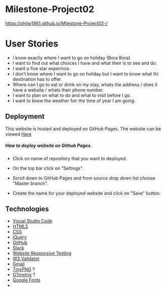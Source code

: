 # Milestone-Project02

https://philw1981.github.io/Milestone-Project02-/

# User Stories

- I know exactly where I want to go on holiday (Bora Bora)
- I want to find out what choices I have and what their is to see and do.
- I want a five star experince.
- I don't know where I want to go on holiday but I want to know what thi destination has to offer.
- Where can I go to eat or drink on my stay, whats the address / does it have a website / whats their phone number.
- I want to plan on what to do and what to visit before I go.
- I want to know the weather foir the time of year I am going.

## Deployment

This website is hosted and deployed on GitHub Pages.
The website can be viewed [Here](https://philw1981.github.io/Milestone-Project02-/)

##### How to deploy website on Github Pages.

- Click on name of repository that you want to deployed.

- On the top bar click on "Settings".

- Scroll down to GitHub Pages and from source drop down list choose "Master branch".

- Create the name for your deployed website and click on "Save" button.

## Technologies

- [Visual Studio Code](https://code.visualstudio.com/)
- [HTML5](https://en.wikipedia.org/wiki/HTML)
- [CSS](https://en.wikipedia.org/wiki/Cascading_Style_Sheets)
- [jQuery](https://code.jquery.com/)
- [GitHub](https://github.com/)
- [Slack](https://slack.com/intl/en-ie/)
- [Website Responsive Testing](Toolresponsivetesttool.com)
- [W3 Validator](https://validator.w3.org/nu/)
- [Gmail](https://www.gmail.com/)
- [TinyPNG](https://tinypng.com/) ?
- [GTmetrix](gtmetrix.com) ?
- [Google Fonts](https://fonts.google.com/)
-
